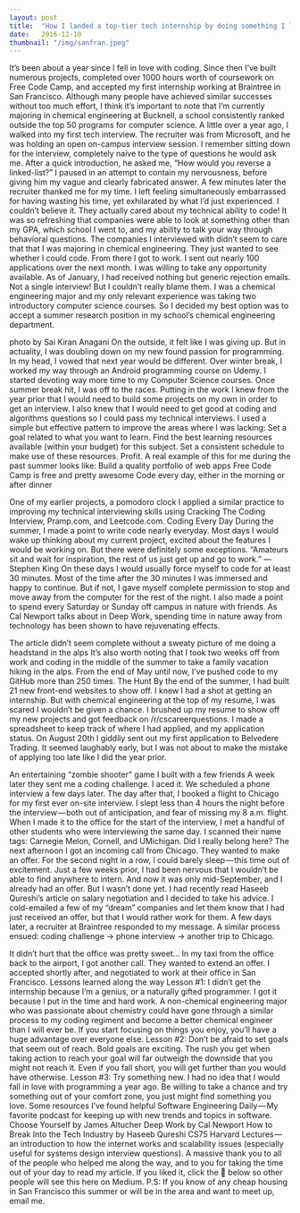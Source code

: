 ```yaml
---
layout: post
title:  "How I landed a top-tier tech internship by doing something I love"
date:   2016-12-10
thumbnail: "/img/sanfran.jpeg"
---
```

It’s been about a year since I fell in love with coding. Since then I’ve built numerous projects, completed over 1000 hours worth of coursework on Free Code Camp, and accepted my first internship working at Braintree in San Francisco.
Although many people have achieved similar successes without too much effort, I think it’s important to note that I’m currently majoring in chemical engineering at Bucknell, a school consistently ranked outside the top 50 programs for computer science.
A little over a year ago, I walked into my first tech interview. The recruiter was from Microsoft, and he was holding an open on-campus interview session. I remember sitting down for the interview, completely naive to the type of questions he would ask me.
After a quick introduction, he asked me, “How would you reverse a linked-list?”
I paused in an attempt to contain my nervousness, before giving him my vague and clearly fabricated answer. A few minutes later the recruiter thanked me for my time.
I left feeling simultaneously embarrassed for having wasting his time, yet exhilarated by what I’d just experienced.
I couldn’t believe it. They actually cared about my technical ability to code!
It was so refreshing that companies were able to look at something other than my GPA, which school I went to, and my ability to talk your way through behavioral questions. The companies I interviewed with didn’t seem to care that that I was majoring in chemical engineering. They just wanted to see whether I could code.
From there I got to work. I sent out nearly 100 applications over the next month. I was willing to take any opportunity available.
As of January, I had received nothing but generic rejection emails. Not a single interview!
But I couldn’t really blame them. I was a chemical engineering major and my only relevant experience was taking two introductory computer science courses. So I decided my best option was to accept a summer research position in my school’s chemical engineering department.

photo by Sai Kiran Anagani
On the outside, it felt like I was giving up. But in actuality, I was doubling down on my new found passion for programming. In my head, I vowed that next year would be different.
Over winter break, I worked my way through an Android programming course on Udemy. I started devoting way more time to my Computer Science courses. Once summer break hit, I was off to the races.
Putting in the work
I knew from the year prior that I would need to build some projects on my own in order to get an interview. I also knew that I would need to get good at coding and algorithms questions so I could pass my technical interviews.
I used a simple but effective pattern to improve the areas where I was lacking:
Set a goal related to what you want to learn.
Find the best learning resources available (within your budget) for this subject.
Set a consistent schedule to make use of these resources.
Profit.
A real example of this for me during the past summer looks like:
Build a quality portfolio of web apps
Free Code Camp is free and pretty awesome
Code every day, either in the morning or after dinner

One of my earlier projects, a pomodoro clock
I applied a similar practice to improving my technical interviewing skills using Cracking The Coding Interview, Pramp.com, and Leetcode.com.
Coding Every Day
During the summer, I made a point to write code nearly everyday. Most days I would wake up thinking about my current project, excited about the features I would be working on. But there were definitely some exceptions.
“Amateurs sit and wait for inspiration, the rest of us just get up and go to work.”
― Stephen King
On these days I would usually force myself to code for at least 30 minutes. Most of the time after the 30 minutes I was immersed and happy to continue. But if not, I gave myself complete permission to stop and move away from the computer for the rest of the night.
I also made a point to spend every Saturday or Sunday off campus in nature with friends. As Cal Newport talks about in Deep Work, spending time in nature away from technology has been shown to have rejuvenating effects.

The article didn’t seem complete without a sweaty picture of me doing a headstand in the alps
It’s also worth noting that I took two weeks off from work and coding in the middle of the summer to take a family vacation hiking in the alps.
From the end of May until now, I’ve pushed code to my GitHub more than 250 times.
The Hunt
By the end of the summer, I had built 21 new front-end websites to show off. I knew I had a shot at getting an internship. But with chemical engineering at the top of my resume, I was scared I wouldn’t be given a chance.
I brushed up my resume to show off my new projects and got feedback on /r/cscareerquestions. I made a spreadsheet to keep track of where I had applied, and my application status.
On August 20th I giddily sent out my first application to Belvedere Trading. It seemed laughably early, but I was not about to make the mistake of applying too late like I did the year prior.

An entertaining “zombie shooter” game I built with a few friends
A week later they sent me a coding challenge. I aced it.
We scheduled a phone interview a few days later.
The day after that, I booked a flight to Chicago for my first ever on-site interview.
I slept less than 4 hours the night before the interview — both out of anticipation, and fear of missing my 8 a.m. flight.
When I made it to the office for the start of the interview, I met a handful of other students who were interviewing the same day. I scanned their name tags: Carnegie Melon, Cornell, and UMichigan. Did I really belong here?
The next afternoon I got an incoming call from Chicago. They wanted to make an offer.
For the second night in a row, I could barely sleep — this time out of excitement. Just a few weeks prior, I had been nervous that I wouldn’t be able to find anywhere to intern. And now it was only mid-September, and I already had an offer.
But I wasn’t done yet. I had recently read Haseeb Qureshi’s article on salary negotiation and I decided to take his advice. I cold-emailed a few of my “dream” companies and let them know that I had just received an offer, but that I would rather work for them.
A few days later, a recruiter at Braintree responded to my message. A similar process ensued: coding challenge -> phone interview -> another trip to Chicago.

It didn’t hurt that the office was pretty sweet…
In my taxi from the office back to the airport, I got another call. They wanted to extend an offer. I accepted shortly after, and negotiated to work at their office in San Francisco.
Lessons learned along the way
Lesson #1: I didn’t get the internship because I’m a genius, or a naturally gifted programmer. I got it because I put in the time and hard work.
A non-chemical engineering major who was passionate about chemistry could have gone through a similar process to my coding regiment and become a better chemical engineer than I will ever be.
If you start focusing on things you enjoy, you’ll have a huge advantage over everyone else.
Lesson #2: Don’t be afraid to set goals that seem out of reach.
Bold goals are exciting. The rush you get when taking action to reach your goal will far outweigh the downside that you might not reach it.
Even if you fall short, you will get further than you would have otherwise.
Lesson #3: Try something new.
I had no idea that I would fall in love with programming a year ago.
Be willing to take a chance and try something out of your comfort zone, you just might find something you love.
Some resources I’ve found helpful
Software Engineering Daily — My favorite podcast for keeping up with new trends and topics in software.
Choose Yourself by James Altucher
Deep Work by Cal Newport
How to Break Into the Tech Industry by Haseeb Qureshi
CS75 Harvard Lectures — an introduction to how the internet works and scalability issues (especially useful for systems design interview questions).
A massive thank you to all of the people who helped me along the way, and to you for taking the time out of your day to read my article.
If you liked it, click the 💚 below so other people will see this here on Medium.
P.S: If you know of any cheap housing in San Francisco this summer or will be in the area and want to meet up, email me.
